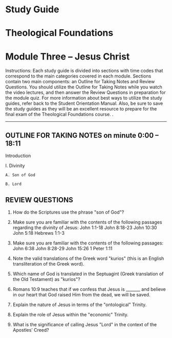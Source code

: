 # Study Guide 
# Theological Foundations
# Module Three – Jesus Christ

Instructions: Each study guide is divided into sections with time codes that correspond to the main categories covered in each module. Sections contain two main components: an Outline for Taking Notes and Review Questions. You should utilize the Outline for Taking Notes while you watch the video lectures, and then answer the Review Questions in preparation for the module quiz. For more information about best ways to utilize the study guides, refer back to the Student Orientation Manual. Also, be sure to save the study guides as they will be an excellent resource to prepare for the final exam of the Theological Foundations course.
.
**********************************

## OUTLINE FOR TAKING NOTES on minute 0:00 – 18:11

Introduction 

I. Divinity 

	A. Son of God

	B. Lord 



## REVIEW QUESTIONS

1. How do the Scriptures use the phrase "son of God"?

2. Make sure you are familiar with the contents of the following passages regarding the divinity of Jesus:
	John 1:1-18
	John 8:18-23
	John 10:30
	John 5:18
	Hebrews 1:1-3

3. Make sure you are familiar with the contents of the following passages: 
	John 6:38
	John 8:28-29
	John 15:26
	1 Peter 1:11

4. Note the valid translations of the Greek word "kurios" (this is an English transliteration of the Greek word).

5. Which name of God is translated in the Septuagint (Greek translation of the Old Testament) as "kurios"? 

6. Romans 10:9 teaches that if we confess that Jesus is _______ and believe in our heart that God raised Him from the dead, we will be saved. 

7. Explain the nature of Jesus in terms of the "ontological" Trinity.

8. Explain the role of Jesus within the "economic" Trinity. 

9. What is the significance of calling Jesus "Lord" in the context of the Apostles’ Creed?
